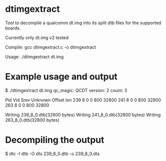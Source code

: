 # dtimgextract
Tool to decompile a qualcomm dt.img into its split dtb files for the supported boards.

Currently only dt.img v2 tested

Compile:
   gcc dtimgextract.c -o dtimgextract

Usage:
   ./dtimgextract dt.img


# Example usage and output
$ ./dtimgextract dt.img 
qc_magic: QCDT
version: 2
count: 3

Pid     Vid     Srev    Unknown Offset  len
239     8       0       0       800     32800
241     8       0       0       800     32800
263     8       0       0       800     32800

Writing 239_8_0.dtb(32800 bytes)
Writing 241_8_0.dtb(32800 bytes)
Writing 263_8_0.dtb(32800 bytes)


# Decompiling the output
$ dtc -I dtb -O dts 239_8_0.dtb -o 239_8_0.dts
